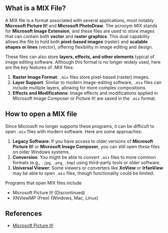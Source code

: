 ## What is a MIX File?

A MIX file is a format associated with several applications, most notably **Microsoft Picture It!** and **Microsoft PhotoDraw**. The acronym MIX stands for **Microsoft Image Extension**, and these files are used to store images that can contain both **vector** and **raster graphics**. This dual capability allows the file to hold both **pixel-based images** (raster) and **scalable shapes or lines** (vector), offering flexibility in image editing and design.

These files can also store **layers, effects, and other elements** typical of image editing software. Although this format is no longer widely used, here are the key features of .MIX files:

1.  **Raster Image Format**: `.mix` files store pixel-based (raster) images.
2.  **Layer Support**: Similar to modern image-editing software, `.mix` files can include multiple layers, allowing for more complex compositions.
3.  **Effects and Modifications**: Image effects and modifications applied in Microsoft Image Composer or Picture It! are saved in the `.mix` format.

## How to open a MIX file 

Since Microsoft no longer supports these programs, it can be difficult to open `.mix` files with modern software. Here are some approaches:

1.  **Legacy Software**: If you have access to older versions of **Microsoft Picture It!** or **Microsoft Image Composer**, you can still open these files on older Windows systems.
2.  **Conversion**: You might be able to convert `.mix` files to more common formats (e.g., `.jpg`, `.png`, `.bmp`) using third-party tools or older software.
3.  **Universal Viewer**: Some viewers or converters like **XnView** or **IrfanView** may be able to open `.mix` files, though functionality could be limited.

Programs that open MIX files include

- Microsoft Picture It! (Discontinued)
- XNViewMP (Free) (Windows, Mac, Linux)

## References
* [Microsoft Picture It!](https://en.wikipedia.org/wiki/Microsoft_Picture_It!)
